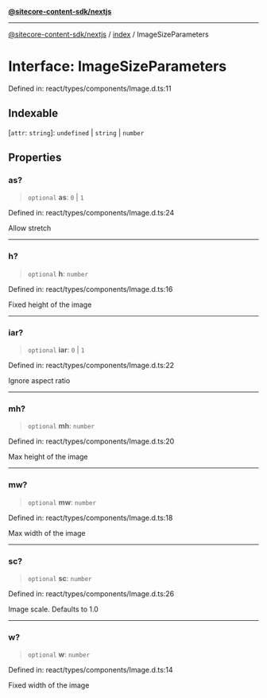 [**@sitecore-content-sdk/nextjs**](../../README.md)

***

[@sitecore-content-sdk/nextjs](../../README.md) / [index](../README.md) / ImageSizeParameters

# Interface: ImageSizeParameters

Defined in: react/types/components/Image.d.ts:11

## Indexable

\[`attr`: `string`\]: `undefined` \| `string` \| `number`

## Properties

### as?

> `optional` **as**: `0` \| `1`

Defined in: react/types/components/Image.d.ts:24

Allow stretch

***

### h?

> `optional` **h**: `number`

Defined in: react/types/components/Image.d.ts:16

Fixed height of the image

***

### iar?

> `optional` **iar**: `0` \| `1`

Defined in: react/types/components/Image.d.ts:22

Ignore aspect ratio

***

### mh?

> `optional` **mh**: `number`

Defined in: react/types/components/Image.d.ts:20

Max height of the image

***

### mw?

> `optional` **mw**: `number`

Defined in: react/types/components/Image.d.ts:18

Max width of the image

***

### sc?

> `optional` **sc**: `number`

Defined in: react/types/components/Image.d.ts:26

Image scale. Defaults to 1.0

***

### w?

> `optional` **w**: `number`

Defined in: react/types/components/Image.d.ts:14

Fixed width of the image
